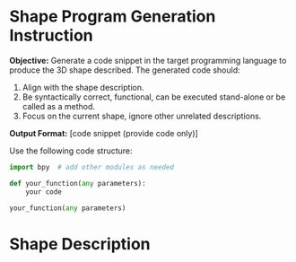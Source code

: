 # Shape Program Generation Instruction

**Objective:** Generate a code snippet in the target programming language to produce the 3D shape described. The generated code should:
1. Align with the shape description.
2. Be syntactically correct, functional, can be executed stand-alone or be called as a method. 
3. Focus on the current shape, ignore other unrelated descriptions.

**Output Format:** 
[code snippet (provide code only)]

Use the following code structure:
```python
import bpy  # add other modules as needed

def your_function(any parameters):
    your code

your_function(any parameters)
```

# Shape Description
